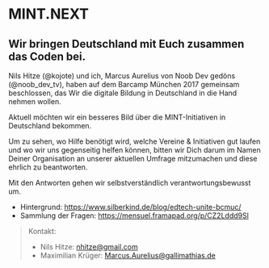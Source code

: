 # MINT.NEXT
Wir bringen Deutschland mit Euch zusammen das Coden bei.
---

Nils Hitze (@kojote) und ich, Marcus Aurelius von Noob Dev gedöns (@noob_dev_tv), haben auf dem Barcamp München 2017 gemeinsam beschlossen, das Wir die digitale Bildung in Deutschland in die Hand nehmen wollen.

Aktuell möchten wir ein besseres Bild über die MINT-Initiativen in Deutschland bekommen.

Um zu sehen, wo Hilfe benötigt wird, welche Vereine & Initiativen gut laufen und wo wir uns gegenseitig helfen können, bitten wir Dich darum im Namen Deiner Organisation an unserer aktuellen Umfrage mitzumachen und diese ehrlich zu beantworten. 

Mit den Antworten gehen wir selbstverständlich verantwortungsbewusst um.

* Hintergrund: https://www.silberkind.de/blog/edtech-unite-bcmuc/
* Sammlung der Fragen: https://mensuel.framapad.org/p/CZ2Lddd9Sl

> Kontakt:
> * Nils Hitze: nhitze@gmail.com
> * Maximilian Krüger: Marcus.Aurelius@gallimathias.de

